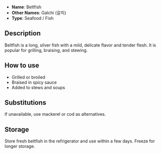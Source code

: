 - **Name**: Beltfish
- **Other Names**: Galchi (갈치)
- **Type**: Seafood / Fish

## Description

Beltfish is a long, silver fish with a mild, delicate flavor and tender flesh. It is popular for grilling, braising, and stewing.

## How to use

- Grilled or broiled
- Braised in spicy sauce
- Added to stews and soups

## Substitutions

If unavailable, use mackerel or cod as alternatives.

## Storage

Store fresh beltfish in the refrigerator and use within a few days. Freeze for longer storage. 
